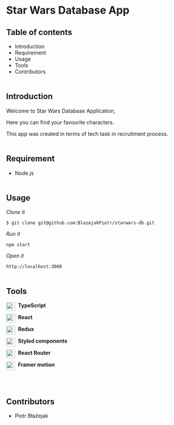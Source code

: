 # **Star Wars Database App**

## **Table of contents**

- Introduction
- Requirement
- Usage
- Tools
- Contributors
  <Br /><Br />

## **Introduction**

Welcome to Star Wars Database Application,

Here you can find your favourite characters.

This app was created in terms of tech task in recruitment process.
<Br /><Br />

## **Requirement**

- Node.js
  <Br /><Br />

## **Usage**

_Clone it_

`$ git clone git@github.com:BlazejakPiotr/starwars-db.git`

_Run it_

`npm start`

_Open it_

`http://localhost:3000`
<Br /><Br />

## **Tools**

<div style="display: flex">
<img src="https://upload.wikimedia.org/wikipedia/commons/4/4c/Typescript_logo_2020.svg" width="24" style="margin-right: 8px; margin-bottom: 8px"> <b>TypeScript</b></div>

<div style="display: flex">
<img src="https://upload.wikimedia.org/wikipedia/commons/thumb/a/a7/React-icon.svg/512px-React-icon.svg.png?20220125121207" width="24" style="margin-right: 8px; margin-bottom: 8px"> <b>React</b></div>

<div style="display: flex">
<img src="https://cdn.worldvectorlogo.com/logos/redux.svg" width="24" style="margin-right: 8px; margin-bottom: 8px"> <b>Redux</b></div>

<div style="display: flex">
<img src="https://cdn.worldvectorlogo.com/logos/styled-components-1.svg" width="24" style="margin-right: 8px; margin-bottom: 8px"> <b>Styled components</b></div>

<div style="display: flex">
<img src="https://brandeps.com/logo-download/R/React-Router-logo-vector-01.svg" width="24" style="margin-right: 8px; margin-bottom: 8px"> <b>React Router</b></div>

<div style="display: flex">
<img src="https://seeklogo.com/images/F/framer-motion-logo-DA1E33CAA1-seeklogo.com.png" width="24" style="margin-right: 8px; margin-bottom: 8px"> <b>Framer motion</b></div>
  <Br /><Br />

## **Contributors**

- Piotr Błażejak
